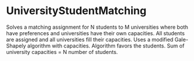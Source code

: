 # UniversityStudentMatching
Solves a matching assignment for N students to M universities where
both have preferences and universities have their own capacities.
All students are assigned and all universities fill their capacities.
Uses a modified Gale-Shapely algorithm with capacities.  Algorithm
favors the students.  Sum of university capacities = N number of
students.
